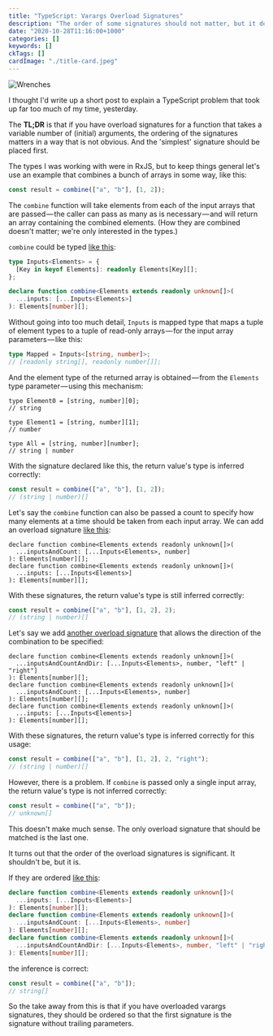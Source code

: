 ```yaml
---
title: "TypeScript: Varargs Overload Signatures"
description: "The order of some signatures should not matter, but it does"
date: "2020-10-28T11:16:00+1000"
categories: []
keywords: []
ckTags: []
cardImage: "./title-card.jpeg"
---
```


![Wrenches](title.jpeg "Photo by Matt Artz on Unsplash")

I thought I'd write up a short post to explain a TypeScript problem that took up far too much of my time, yesterday.

The **TL;DR** is that if you have overload signatures for a function that takes a variable number of (initial) arguments, the ordering of the signatures matters in a way that is not obvious. And the 'simplest' signature should be placed first.

The types I was working with were in RxJS, but to keep things general let's use an example that combines a bunch of arrays in some way, like this:

```ts
const result = combine(["a", "b"], [1, 2]);
```

The `combine` function will take elements from each of the input arrays that are passed — the caller can pass as many as is necessary — and will return an array containing the combined elements. (How they are combined doesn't matter; we're only interested in the types.)

`combine` could be typed [like this](https://www.typescriptlang.org/play?#code/C4TwDgpgBAkgdmArsAzgHgKIBsIFsJyoB8UAvFAN4BQUUA2gNIQhQCWcUA1swPYBmUbHgKoAugC4oAJwgBDACY84WFkPyEUjZqLqiA3FQC+BqvIgBjLLJlQ+iOOeCslUcz1wAjdhEw51qKAgAD2ACeRRpOUVlFntOOB4AdzhdIgAKGigAOhz2JFRJOhys+Hz0NREUIlEqAEpJCo06OERPCCkdfSoqNzgUYEiURCwB8jdPbzS6ACJZaYAaKGmPadFFugBGRYAmUVq9IA):

```ts
type Inputs<Elements> = {
  [Key in keyof Elements]: readonly Elements[Key][];
};

declare function combine<Elements extends readonly unknown[]>(
  ...inputs: [...Inputs<Elements>]
): Elements[number][];
```

Without going into too much detail, `Inputs` is mapped type that maps a tuple of element types to a tuple of read-only arrays — for the input array parameters — like this:

```ts
type Mapped = Inputs<[string, number]>;
// [readonly string[], readonly number[]];
```

And the element type of the returned array is obtained — from the `Elements` type parameter — using this mechanism:

```ts{7-8}
type Element0 = [string, number][0];
// string

type Element1 = [string, number][1];
// number

type All = [string, number][number];
// string | number
```

With the signature declared like this, the return value's type is inferred correctly:

```ts
const result = combine(["a", "b"], [1, 2]);
// (string | number)[]
```

Let's say the `combine` function can also be passed a count to specify how many elements at a time should be taken from each input array. We can add an overload signature [like this](https://www.typescriptlang.org/play?#code/C4TwDgpgBAkgdmArsAzgHgKIBsIFsJyoB8UAvFAN4BQUUA2gNIQhQCWcUA1swPYBmUbHgKoAugC4oAJwgBDACY84WFkPyEUjZqLqiA3FQC+BqvIgBjLLJlQ+iOOeCslUcz1wAjdhEw51qKAgAD2ACeRRpOUVlFntOOB4AdzhdIgAKGigAOhz2JFQAQTh5AGEee2BJOhys+Hz0NREUIgAaKDhETwgpUSoASklGjToOrp7dAzNLa2g7BycXN09vX2ENQJCwiJkFJRUoOITk1IzaGrzkFCqausvV-2begcE-JpHOj26dfSoqNzgUMBIihEFggeQll44BA0nQAESyOFtOEeOGiNp0ACMbQATOioDi+nogA):

```ts{1-3}
declare function combine<Elements extends readonly unknown[]>(
  ...inputsAndCount: [...Inputs<Elements>, number]
): Elements[number][];
declare function combine<Elements extends readonly unknown[]>(
  ...inputs: [...Inputs<Elements>]
): Elements[number][];
```

With these signatures, the return value's type is still inferred correctly:

```ts
const result = combine(["a", "b"], [1, 2], 2);
// (string | number)[]
```

Let's say we add [another overload signature](https://www.typescriptlang.org/play?#code/C4TwDgpgBAkgdmArsAzgHgKIBsIFsJyoB8UAvFAN4BQUUA2gNIQhQCWcUA1swPYBmUbHgKoAugC4oAJwgBDACY84WFkPyEUjZqLqiA3FQC+BqvIgBjLLJlQ+iOOeCslUcz1wAjdhEw51qKAgAD2ACeRRpOUVlFntOOB4AdzhdIgAKGigAOhz2JFQAQTh5AGEee2Ai+QARVilJOhys+Hz0NREUIgAaKDhETwgpHoAiHD5gYagAHyhhqVYAcwALCdEqAEpJdo06PoGpHX1TCysbOwcnFzdPb19hDUCQsIiZBSUVKDiE5NSM2ia8sgUFUyhUGk0WkC7v5Oj09h5BmtNoI-B1dv0EQddAYzJZrNBzo5nBxrl44D5tgFgqFii8ou9YnB4kkUqJ0pkAQggeCcpDUNCOkQkVtUTt4YjsVQqG44ChgJEUIgsPLyKTvGk6MNZMMRh5hqIenQAIw9ABMBqgppG82WE3WeiAA) that allows the direction of the combination to be specified:

```ts{1-3}
declare function combine<Elements extends readonly unknown[]>(
  ...inputsAndCountAndDir: [...Inputs<Elements>, number, "left" | "right"]
): Elements[number][];
declare function combine<Elements extends readonly unknown[]>(
  ...inputsAndCount: [...Inputs<Elements>, number]
): Elements[number][];
declare function combine<Elements extends readonly unknown[]>(
  ...inputs: [...Inputs<Elements>]
): Elements[number][];
```

With these signatures, the return value's type is inferred correctly for this usage:

```ts
const result = combine(["a", "b"], [1, 2], 2, "right");
// (string | number)[]
```

However, there is a problem. If `combine` is passed only a single input array, the return value's type is not inferred correctly:

```ts
const result = combine(["a", "b"]);
// unknown[]
```

This doesn't make much sense. The only overload signature that should be matched is the last one.

It turns out that the order of the overload signatures is significant. It shouldn't be, but it is.

If they are ordered [like this](https://www.typescriptlang.org/play?#code/C4TwDgpgBAkgdmArsAzgHgKIBsIFsJyoB8UAvFAN4BQUUA2gNIQhQCWcUA1swPYBmUbHgKoAugC4oAJwgBDACY84WFkPyEUjZqLqiA3FQC+BqvIgBjLLJlQ+iOOeCslUcz1wAjdhEw51qKAgAD2ACeRRpOUVlFntOOB4AdzhdIgAKGigAOhz2JFRJOhys+Hz0NREUIlEqAEpJCo06OERPCCkdfVMLKxs7BycXN09vX2ENQJCwiJkFJRUoOITk1IzaYrzkFABBOHkAYR57YELi0q2x-yqAGigWto66hr9K5taPds6DM0traH7HM4OMMvHAfI0AsFQnsZlF5rE4PEkilROlMhsEFtdgcjoRsQARVhSU45c6oS6VIi3e4fKS3ABEOD4wHpUAAPlB6VJWABzAAWLJq9UELyaNM+uhMbjgKGAkRQiCwcvIIO8aTo9Nk9IZHnpolqeiAA):

```ts
declare function combine<Elements extends readonly unknown[]>(
  ...inputs: [...Inputs<Elements>]
): Elements[number][];
declare function combine<Elements extends readonly unknown[]>(
  ...inputsAndCount: [...Inputs<Elements>, number]
): Elements[number][];
declare function combine<Elements extends readonly unknown[]>(
  ...inputsAndCountAndDir: [...Inputs<Elements>, number, "left" | "right"]
): Elements[number][];
```

the inference is correct:

```ts
const result = combine(["a", "b"]);
// string[]
```

So the take away from this is that if you have overloaded varargs signatures, they should be ordered so that the first signature is the signature without trailing parameters.
